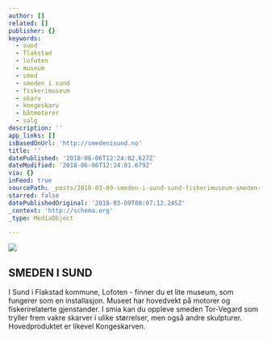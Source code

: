 ```yaml
---
author: []
related: []
publisher: {}
keywords:
  - sund
  - flakstad
  - lofoten
  - museum
  - smed
  - smeden i sund
  - fiskerimuseum
  - skarv
  - kongeskarv
  - båtmotorer
  - salg
description: ''
app_links: []
isBasedOnUrl: 'http://smedenisund.no'
title: ''
datePublished: '2018-06-06T12:24:02.627Z'
dateModified: '2018-06-06T12:24:01.679Z'
via: {}
inFeed: true
sourcePath: _posts/2018-03-09-smeden-i-sund-sund-fiskerimuseum-smeden-former-myke-linj.md
starred: false
datePublishedOriginal: '2018-03-09T08:07:12.245Z'
_context: 'http://schema.org'
_type: MediaObject

---
```

![](https://the-grid-user-content.s3-us-west-2.amazonaws.com/c5f4316f-1f36-459a-bed5-c09ff6864bf6.jpg)

<article style=""><h1>SMEDEN I SUND  </h1><p>I Sund i Flakstad kommune, Lofoten - finner du et lite museum, som fungerer som en installasjon. Museet har hovedvekt på motorer og fiskerirelaterte gjenstander. I smia kan du oppleve smeden Tor-Vegard som tryller frem vakre skarver i ulike størrelser, men også andre skulpturer. Hovedproduktet er likevel Kongeskarven.</p></article>